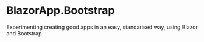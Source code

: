 # BlazorApp.Bootstrap
Experimenting creating good apps in an easy, standarised way, using Blazor and Bootstrap
